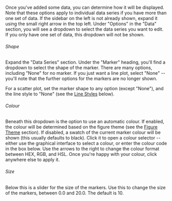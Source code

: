 Once you've added some data, you can determine how it will be displayed. Note that these options apply to individual data series if you have more than one set of data. If the sidebar on the left is not already shown, expand it using the small right arrow in the top left. Under "Options" in the "Data" section, you will see a dropdown to select the data series you want to edit. If you only have one set of data, this dropdown will not be shown.

###### Shape

Expand the "Data Series" section. Under the "Marker" heading, you'll find a dropdown to select the shape of the marker. There are many options, including "None" for no marker. If you just want a line plot, select "None" -- you'll note that the further options for the markers are no longer shown.

For a scatter plot, set the marker shape to any option (except "None"), and the line style to "None" (see the [Line Styles](#line-styles) below).

###### Colour

Beneath this dropdown is the option to use an automatic colour. If enabled, the colour will be determined based on the figure theme (see the [Figure Theme](#figure-theme) section). If disabled, a swatch of the current marker colour will be shown (this usually defaults to black). Click it to open a colour selector -- either use the graphical interface to select a colour, or enter the colour code in the box below. Use the arrows to the right to change the colour format between HEX, RGB, and HSL. Once you're happy with your colour, click anywhere else to apply it.

###### Size

Below this is a slider for the size of the markers. Use this to change the size of the markers, between $0.0$ and $20.0$. The default is $10$.